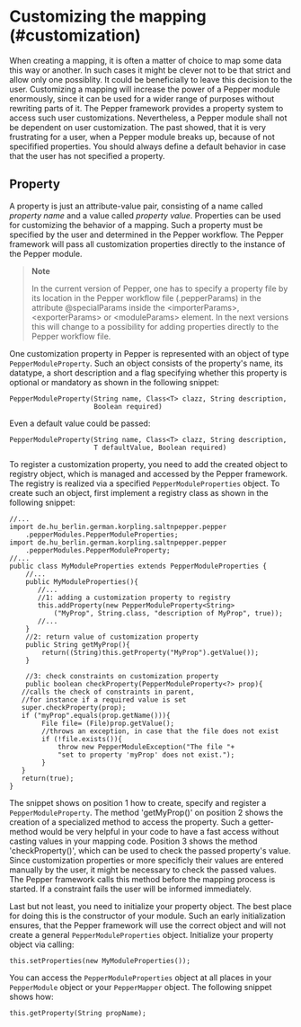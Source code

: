 Customizing the mapping (#customization)
=======================

When creating a mapping, it is often a matter of choice to map some data this way or another. In such cases it might be clever not to be that strict and allow only one possiblity. It could be beneficially to leave this decision to the user. Customizing a mapping will increase the power of a Pepper module enormously, since it can be used for a wider range of purposes without rewriting parts of it. The Pepper framework provides a property system to access such user customizations. Nevertheless, a Pepper module shall not be dependent on user customization. The past showed, that it is very frustrating for a user, when a Pepper module breaks up, because of not specifified properties. You should always define a default behavior in case that the user has not specified a property.

Property
--------

A property is just an attribute-value pair, consisting of a name called *property name* and a value called *property value*. Properties can be used for customizing the behavior of a mapping. Such a property must be specified by the user and determined in the Pepper workflow. The Pepper framework will pass all customization properties directly to the instance of the Pepper module.

> **Note**
>
> In the current version of Pepper, one has to specify a property file by its location in the Pepper workflow file (.pepperParams) in the attribute @specialParams inside the \<importerParams\>, \<exporterParams\> or \<moduleParams\> element. In the next versions this will change to a possibility for adding properties directly to the Pepper workflow file.

One customization property in Pepper is represented with an object of type `PepperModuleProperty`. Such an object consists of the property's name, its datatype, a short description and a flag specifying whether this property is optional or mandatory as shown in the following snippet:

    PepperModuleProperty(String name, Class<T> clazz, String description, 
                         Boolean required)

Even a default value could be passed:

    PepperModuleProperty(String name, Class<T> clazz, String description,
                         T defaultValue, Boolean required)                

To register a customization property, you need to add the created object to registry object, which is managed and accessed by the Pepper framework. The registry is realized via a specified `PepperModuleProperties` object. To create such an object, first implement a registry class as shown in the following snippet:

    //...
    import de.hu_berlin.german.korpling.saltnpepper.pepper
        .pepperModules.PepperModuleProperties;
    import de.hu_berlin.german.korpling.saltnpepper.pepper
        .pepperModules.PepperModuleProperty;
    //...
    public class MyModuleProperties extends PepperModuleProperties {
        //...            
        public MyModuleProperties(){  
           //...
           //1: adding a customization property to registry
           this.addProperty(new PepperModuleProperty<String>
               ("MyProp", String.class, "description of MyProp", true));
           //...
        }
        //2: return value of customization property
        public String getMyProp(){
            return((String)this.getProperty("MyProp").getValue());
        }
        
        //3: check constraints on customization property 
        public boolean checkProperty(PepperModuleProperty<?> prop){
       //calls the check of constraints in parent, 
       //for instance if a required value is set
       super.checkProperty(prop);
       if ("myProp".equals(prop.getName())){
            File file= (File)prop.getValue();
            //throws an exception, in case that the file does not exist
            if (!file.exists()){
                throw new PepperModuleException("The file "+
                "set to property 'myProp' does not exist.");
            }
       }
       return(true);
    }
                    

The snippet shows on position 1 how to create, specify and register a `PepperModuleProperty`. The method 'getMyProp()' on position 2 shows the creation of a specialized method to access the property. Such a getter-method would be very helpful in your code to have a fast access without casting values in your mapping code. Position 3 shows the method 'checkProperty()', which can be used to check the passed property's value. Since customization properties or more specificly their values are entered manually by the user, it might be necessary to check the passed values. The Pepper framework calls this method before the mapping process is started. If a constraint fails the user will be informed immediately.

Last but not least, you need to initialize your property object. The best place for doing this is the constructor of your module. Such an early initialization ensures, that the Pepper framework will use the correct object and will not create a general `PepperModuleProperties` object. Initialize your property object via calling:

    this.setProperties(new MyModuleProperties());

You can access the `PepperModuleProperties` object at all places in your `PepperModule` object or your `PepperMapper` object. The following snippet shows how:

    this.getProperty(String propName);